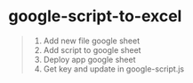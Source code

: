 # google-script-to-excel

> 1. Add new file google sheet
> 2. Add script to google sheet
> 3. Deploy app google sheet
> 4. Get key and update in google-script.js
